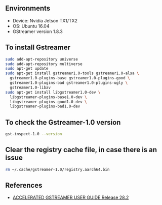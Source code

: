 ## Environments

- Device: Nvidia Jetson TX1/TX2
- OS: Ubuntu 16.04
- GStreamer version 1.8.3

## To install Gstreamer

```sh
sudo add-apt-repository universe 
sudo add-apt-repository multiverse 
sudo apt-get update 
sudo apt-get install gstreamer1.0-tools gstreamer1.0-alsa \
  gstreamer1.0-plugins-base gstreamer1.0-plugins-good \
  gstreamer1.0-plugins-bad gstreamer1.0-plugins-ugly \
  gstreamer1.0-libav
sudo apt-get install libgstreamer1.0-dev \
  libgstreamer-plugins-base1.0-dev \
  libgstreamer-plugins-good1.0-dev \
  libgstreamer-plugins-bad1.0-dev
```

## To check the Gstreamer-1.0 version

```sh
gst-inspect-1.0 --version 
```

## Clear the registry cache file, in case there is an issue

```sh
rm ~/.cache/gstreamer-1.0/registry.aarch64.bin
```

## References

- [ACCELERATED GSTREAMER USER GUIDE Release 28.2](https://developer.download.nvidia.com/embedded/L4T/r28_Release_v2.0/GA/Docs/Jetson_TX1_and_TX2_Accelerated_GStreamer_User_Guide.pdf)
